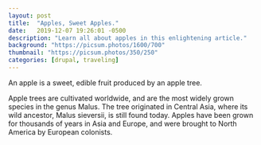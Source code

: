 ```yaml
---
layout: post
title:  "Apples, Sweet Apples."
date:   2019-12-07 19:26:01 -0500
description: "Learn all about apples in this enlightening article."
background: "https://picsum.photos/1600/700"
thumbnail: "https://picsum.photos/350/250"
categories: [drupal, traveling]
---
```

An apple is a sweet, edible fruit produced by an apple tree.

Apple trees are cultivated worldwide, and are the most widely grown species in
the genus Malus. The tree originated in Central Asia, where its wild ancestor,
Malus sieversii, is still found today. Apples have been grown for thousands of
years in Asia and Europe, and were brought to North America by European
colonists.
